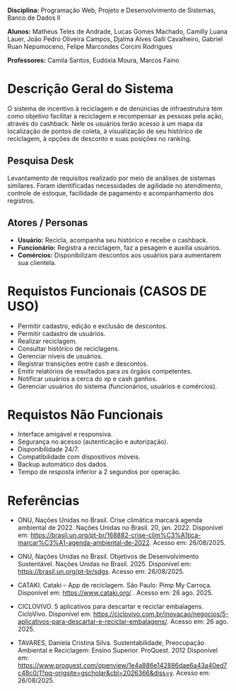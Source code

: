 **Disciplina:** Programação Web, Projeto e Desenvolvimento de Sistemas, Banco de Dados II

**Alunos:** Matheus Teles de Andrade, Lucas Gomes Machado, Camilly Luana Lauer, João Pedro Oliveira Campos, Djalma Alves Galli Cavalheiro, Gabriel Ruan Nepumoceno, Felipe Marcondes Corcini Rodrigues

**Professores:** Camila Santos, Eudóxia Moura, Marcos Faino
# Descrição Geral do Sistema

O sistema de incentivo à reciclagem e de denúncias de infraestrutura tem como objetivo facilitar a reciclagem e recompensar as pessoas pela ação, através do cashback. Nele os usuários terão acesso à um mapa da localização de pontos de coleta, à visualização de seu histórico de reciclagem, à opções de desconto e suas posições no ranking.

## Pesquisa Desk

Levantamento de requisitos realizado por meio de análises de sistemas similares. Foram identificadas necessidades de agilidade no atendimento, controle de estoque, facilidade de pagamento e acompanhamento dos registros.

## Atores / Personas 

- **Usuário:** Recicla, acompanha seu histórico e recebe o cashback.
- **Funcionário:** Registra a reciclagem, faz a pesagem e auxilia usuários.
- **Comércios:** Disponibilizam descontos aos usuários para aumentarem sua clientela.

# Requistos Funcionais (CASOS DE USO)

- Permitir cadastro, edição e exclusão de descontos.
- Permitir cadastro de usuários.
- Realizar reciclagem.
- Consultar histórico de reciclagens.
- Gerenciar níveis de usuários.
- Registrar transições entre cash e descontos.
- Emitir relatórios de resultados para os órgãos competentes.
- Notificar usuários a cerca do xp e cash ganhos.
- Gerenciar usuários do sistema (funcionários, usuários e comércios).

# Requistos Não Funcionais

- Interface amigável e responsiva.
- Segurança no acesso (autenticação e autorização).
- Disponibilidade 24/7.
- Compatibilidade com dispositivos móveis.
- Backup automático dos dados.
- Tempo de resposta inferior a 2 segundos por operação.

# Referências
- ONU, Nações Unidas no Brasil. Crise climática marcará agenda ambiental de 2022. Nações Unidas no Brasil. 20, jan. 2022. Disponível em: https://brasil.un.org/pt-br/168882-crise-clim%C3%A1tica-marcar%C3%A1-agenda-ambiental-de-2022. Acesso em: 26/08/2025.

- ONU, Nações Unidas no Brasil. Objetivos de Desenvolvimento Sustentável. Nações Unidas no Brasil. 2025. Disponível em: https://brasil.un.org/pt-br/sdgs. Acesso em: 26/08/2025.

- CATAKI. Cataki – App de reciclagem. São Paulo: Pimp My Carroça. Disponível em: https://www.cataki.org/ . Acesso em: 26 ago. 2025.

- CICLOVIVO. 5 aplicativos para descartar e reciclar embalagens. CicloVivo. Disponível em: https://ciclovivo.com.br/inovacao/negocios/5-aplicativos-para-descartar-e-reciclar-embalagens/. Acesso em: 26 ago. 2025.

- TAVARES, Daniela Cristina Silva. Sustentabilidade, Preocupação Ambiental e Reciclagem: Ensino Superior. ProQuest. 2012 Disponível em: https://www.proquest.com/openview/1e4a886e142886dae6a43a40ed7c48c0/1?pq-origsite=gscholar&cbl=2026366&diss=y. Acesso em: 26/08/2025.
